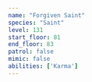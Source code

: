 ```yaml
---
name: "Forgiven Saint"
species: "Saint"
level: 131
start_floor: 81
end_floor: 83
patrol: false
mimic: false
abilities: ['Karma']
---
```

